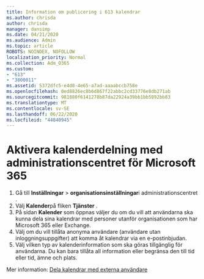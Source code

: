 ```yaml
---
title: Information om publicering i 613 kalendrar
ms.author: chrisda
author: chrisda
manager: dansimp
ms.date: 04/21/2020
ms.audience: Admin
ms.topic: article
ROBOTS: NOINDEX, NOFOLLOW
localization_priority: Normal
ms.collection: Adm_O365
ms.custom:
- "613"
- "3800011"
ms.assetid: 5372dfc5-e4d8-4e65-a7ad-aaaabccb758e
ms.openlocfilehash: 0ed8826ec8b6d867f22abbc2cd33776e8db271ab
ms.sourcegitcommit: 981880f6141278b87da22924a39bb1bb5892bb83
ms.translationtype: MT
ms.contentlocale: sv-SE
ms.lasthandoff: 06/22/2020
ms.locfileid: "44840945"
---
```

# <a name="enable-calendar-sharing-using-the-microsoft-365-admin-center"></a>Aktivera kalenderdelning med administrationscentret för Microsoft 365

1. Gå till **Inställningar**   >   **organisationsinställningar**i administrationscentret .
2. Välj **Kalender**på fliken **Tjänster** .
3. På sidan **Kalender** som öppnas väljer du om du vill att användarna ska kunna dela sina kalendrar med personer utanför organisationen som har Microsoft 365 eller Exchange.
4. Välj om du vill tillåta anonyma användare (användare utan inloggningsuppgifter) att komma åt kalendrar via en e-postinbjudan.
5. Välj vilken typ av kalenderinformation som ska göras tillgänglig för användarna. Du kan bara tillåta all information eller begränsa den till tid eller tid, ämne och plats.

Mer information: [Dela kalendrar med externa användare](https://docs.microsoft.com/microsoft-365/admin/manage/share-calendars-with-external-users)
